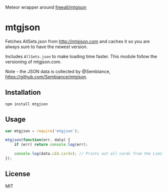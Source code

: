 Meteor wrapper around [freeall/mtgjson](https://github.com/freeall/mtgjson)

# mtgjson

Fetches AllSets.json from http://mtgjson.com and caches it so you are always sure to have the newest version.

Includes `AllSets.json` to make loading time faster. This module follow the versioning of mtgjson.com.

Note - the JSON data is collected by @Sembiance, https://github.com/Sembiance/mtgjson.

## Installation

`npm install mtgjson`

## Usage

``` js
var mtgjson = require('mtgjson');

mtgjson(function(err, data) {
	if (err) return console.log(err);

	console.log(data.LEA.cards); // Prints out all cards from the Limited Edition Alpha (LEA) set
});
```

## License
MIT